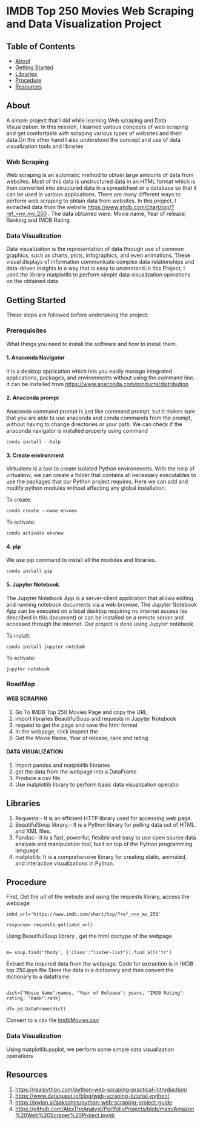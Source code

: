 # IMDB Top 250 Movies Web Scraping and Data Visualization Project

## Table of Contents
+ [About](#about)
+ [Getting Started](#getting_started)
+ [Libraries](#libraries)
+ [Procedure](#procedure)
+ [Resources](#resources)

## About <a name = "about"></a>
A simple project that I did while learning Web scraping and Data Visualization. In this mission, I learned various concepts of web scraping and get comfortable with scraping various types of websites and their data.On the other hand I also understood the concept and use of data visualization tools and libraries
### Web Scraping
Web scraping is an automatic method to obtain large amounts of data from websites. Most of this data is unstructured data in an HTML format which is then converted into structured data in a spreadsheet or a database so that it can be used in various applications. There are many different ways to perform web scraping to obtain data from websites. In this project, I extracted data from the website https://www.imdb.com/chart/top/?ref_=nv_mv_250 . The data obtained were: Movie name, Year of release, Ranking and IMDB Rating

### Data Visualization
Data visualization is the representation of data through use of common graphics, such as charts, plots, infographics, and even animations. These visual displays of information communicate complex data relationships and data-driven insights in a way that is easy to understand.In this Project, I used the library matplotlib to perform simple data visualization operations on the obtained data

## Getting Started <a name = "getting_started"></a>
These steps are followed before undertaking the project:

### Prerequisites

What things you need to install the software and how to install them.

#### 1. Anaconda Navigator
It is a desktop application which  lets you easily manage integrated applications, packages, and environments without using the command line.
It can be installed from https://www.anaconda.com/products/distribution

#### 2. Anaconda prompt
Anaconda command prompt is just like command prompt, but it makes sure that you are able to use anaconda and conda commands from the prompt, without having to change directories or your path. 
We can check if the anaconda navigator is installed properly using command

```
conda install --help
```

#### 3. Create environment
Virtualenv is a tool to create isolated Python environments. With the help of virtualenv, we can create a folder that contains all necessary executables to use the packages that our Python project requires. Here we can add and modify python modules without affecting any global installation.

To create:
```
conda create --name envnew
```
To activate:

```
conda activate envnew
```


#### 4. pip
We use pip command to install all the modules and libraries.

```
conda install pip
```

#### 5. Jupyter Notebook
The Jupyter Notebook App is a server-client application that allows editing and running notebook documents via a web browser. The Jupyter Notebook App can be executed on a local desktop requiring no internet access (as described in this document) or can be installed on a remote server and accessed through the internet.
Our project is done using Jupyter notebook

To install:
```
conda install jupyter notebok
```
To activate:
```
jupyter notebook
```

### RoadMap

#### WEB SCRAPING
1. Go To IMDB Top 250 Movies Page and copy the URL
2. import libraries BeautifulSoup and requests in Jupyter Notebook
3. request to get the page and save the html format
4. In the webpage, click inspect the <!DOCTYPE html>
5. Get the Movie Name, Year of release, rank and rating 

#### DATA VISUALIZATION
1. import pandas and matplotlib libraries
2. get the data from the webpage into a DataFrame
3. Produce a csv file
4. Use matplotlib library to perform basic data visualization operatio

## Libraries <a name = "libraries"></a>
1. Requests:- It is an efficient HTTP library used for accessing web page.
2. BeautifulSoup library:-  It is a Python library for pulling data out of HTML and XML files.
3. Pandas:- It is a fast, powerful, flexible and easy to use open source data analysis and manipulation tool,
built on top of the Python programming language.
4. matplotlib: It is a comprehensive library for creating static, animated, and interactive visualizations in Python.


## Procedure <a name = "procedure"></a>

First, Get the url of the website and using the requests library, access the webpage

```
imbd_url='https://www.imdb.com/chart/top/?ref_=nv_mv_250'

```
```
response= requests.get(imbd_url)
```

Using BeautifulSoup library , get the html doctype of the webpage

```

m= soup.find('tbody', {'class':"lister-list"}).find_all('tr')

```
Extract the required data from the webpage. Code for extraction is in IMDB top 250.ipyn file
Store the data in a dictionary and then convert the dictionary to a dataframe

```

dict={"Movie Name":names, "Year of Release": years, "IMDB Rating": rating, "Rank":rank}

df= pd.DataFrame(dict)
```

Convert to a csv file
[ImdbMovies.csv](https://github.com/arpitahb/IMDB-Top-250-Movies-Web-Scraping-and-Data-Visualization-/files/9368036/ImdbMovies.csv)


### Data Visualization 

Using matplotlib.pyplot, we perform some simple data visualization operations
## Resources <a name = "resources"></a>
1. https://realpython.com/python-web-scraping-practical-introduction/
2. https://www.dataquest.io/blog/web-scraping-tutorial-python/
3. https://jovian.ai/aakashns/python-web-scraping-project-guide
4. https://github.com/AlexTheAnalyst/PortfolioProjects/blob/main/Amazon%20Web%20Scraper%20Project.ipynb

